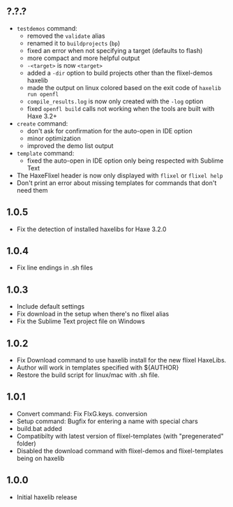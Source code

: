 ?.?.?
------------------------------
* `testdemos` command:
	* removed the `validate` alias 
	* renamed it to `buildprojects` (`bp`)
	* fixed an error when not specifying a target (defaults to flash)
	* more compact and more helpful output
	* `-<target>` is now `<target>`
	* added a `-dir` option to build projects other than the flixel-demos haxelib
	* made the output on linux colored based on the exit code of `haxelib run openfl`
	* `compile_results.log` is now only created with the `-log` option
	* fixed `openfl build` calls not working when the tools are built with Haxe 3.2+
* `create` command:
	* don't ask for confirmation for the auto-open in IDE option 
	* minor optimization 
	* improved the demo list output
* `template` command:
	* fixed the auto-open in IDE option only being respected with Sublime Text 
* The HaxeFlixel header is now only displayed with `flixel` or `flixel help`
* Don't print an error about missing templates for commands that don't need them

1.0.5
------------------------------
* Fix the detection of installed haxelibs for Haxe 3.2.0

1.0.4
------------------------------
* Fix line endings in .sh files

1.0.3
------------------------------
* Include default settings
* Fix download in the setup when there's no flixel alias
* Fix the Sublime Text project file on Windows

1.0.2
------------------------------
* Fix Download command to use haxelib install for the new flixel HaxeLibs.
* Author will work in templates specified with ${AUTHOR}
* Restore the build script for linux/mac with .sh file.

1.0.1
------------------------------
* Convert command: Fix FlxG.keys. conversion
* Setup command: Bugfix for entering a name with special chars
* build.bat added
* Compatibilty with latest version of flixel-templates (with "pregenerated" folder)
* Disabled the download command with flixel-demos and flixel-templates being on haxelib

1.0.0
------------------------------
* Initial haxelib release
